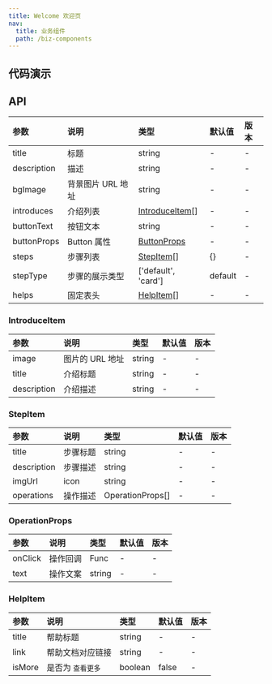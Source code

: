 ```yaml
---
title: Welcome 欢迎页
nav:
  title: 业务组件
  path: /biz-components
---
```


## 代码演示

<!-- prettier-ignore -->
<code src="./demo/basic.tsx" title="基本"></code>
<code src="./demo/with-card-type.tsx" title="stepType 类型"></code>

## API

| 参数 | 说明 | 类型 | 默认值 | 版本 |
| :-- | :-- | :-- | :-- | :-- |
| title | 标题 | string | - | - |
| description | 描述 | string | - | - |
| bgImage | 背景图片 URL 地址 | string | - | - |
| introduces | 介绍列表 | [IntroduceItem](welcome#introduceitem)[] | - | - |
| buttonText | 按钮文本 | string | - | - |
| buttonProps | Button 属性 | [ButtonProps](https://ant.design/components/button-cn/#API) | - | - |
| steps | 步骤列表 | [StepItem](welcome#stepitem)[] | {} | - |
| stepType | 步骤的展示类型 | ['default', 'card'] | default | - |
| helps | 固定表头 | [HelpItem](welcome#helpitem)[] | - | - |

### IntroduceItem

| 参数        | 说明            | 类型   | 默认值 | 版本 |
| :---------- | :-------------- | :----- | :----- | :--- |
| image       | 图片的 URL 地址 | string | -      | -    |
| title       | 介绍标题        | string | -      | -    |
| description | 介绍描述        | string | -      | -    |

### StepItem

| 参数        | 说明     | 类型             | 默认值 | 版本 |
| :---------- | :------- | :--------------- | :----- | :--- |
| title       | 步骤标题 | string           | -      | -    |
| description | 步骤描述 | string           | -      | -    |
| imgUrl      | icon     | string           | -      | -    |
| operations  | 操作描述 | OperationProps[] | -      | -    |

### OperationProps

| 参数    | 说明     | 类型   | 默认值 | 版本 |
| :------ | :------- | :----- | :----- | :--- |
| onClick | 操作回调 | Func   | -      | -    |
| text    | 操作文案 | string | -      | -    |

### HelpItem

| 参数   | 说明              | 类型    | 默认值 | 版本 |
| :----- | :---------------- | :------ | :----- | :--- |
| title  | 帮助标题          | string  | -      | -    |
| link   | 帮助文档对应链接  | string  | -      | -    |
| isMore | 是否为 `查看更多` | boolean | false  | -    |
